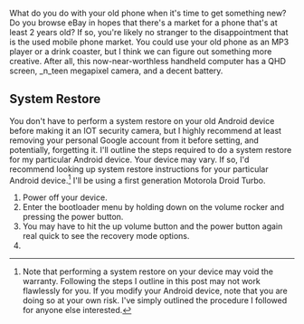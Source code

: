 What do you do with your old phone when it's time to get something new? Do you browse eBay in hopes that there's a market for a phone that's at least 2 years old? If so, you're likely no stranger to the disappointment that is the used mobile phone market. You could use your old phone as an MP3 player or a drink coaster, but I think we can figure out something more creative. After all, this now-near-worthless handheld computer has a QHD screen, _n_teen megapixel camera, and a decent battery.

## System Restore ##

You don't have to perform a system restore on your old Android device before making it an IOT security camera, but I highly recommend at least removing your personal Google account from it before setting, and potentially, forgetting it. I'll outline the steps required to do a system restore for my particular Android device. Your device may vary. If so, I'd recommend looking up system restore instructions for your particular Android device.[^1] I'll be using a first generation Motorola Droid Turbo.

[^1]: Note that performing a system restore on your device may void the warranty. Following the steps I outline in this post may not work flawlessly for you. If you modify your Android device, note that you are doing so at your own risk. I've simply outlined the procedure I followed for anyone else interested.

1. Power off your device.
2. Enter the bootloader menu by holding down on the volume rocker and pressing the power button.
3. You may have to hit the up volume button and the power button again real quick to see the recovery mode options.
4. 
